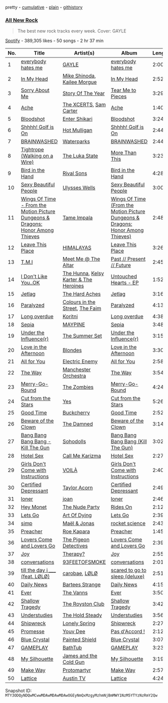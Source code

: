 pretty - [cumulative](/playlists/cumulative/37i9dQZF1DWZryfp6NSvtz.md) - [plain](/playlists/plain/37i9dQZF1DWZryfp6NSvtz) - [githistory](https://github.githistory.xyz/mackorone/spotify-playlist-archive/blob/main/playlists/plain/37i9dQZF1DWZryfp6NSvtz)

### [All New Rock](https://open.spotify.com/playlist/37i9dQZF1DWZryfp6NSvtz)

> The best new rock tracks every week\. Cover: GAYLE

[Spotify](https://open.spotify.com/user/spotify) - 389,305 likes - 50 songs - 2 hr 37 min

| No. | Title | Artist(s) | Album | Length |
|---|---|---|---|---|
| 1 | [everybody hates me](https://open.spotify.com/track/4vSgdsddL3qTemKDkscyjd) | [GAYLE](https://open.spotify.com/artist/2VSHKHBTiXWplO8lxcnUC9) | [everybody hates me](https://open.spotify.com/album/4IkWZIcTHndXokjUNG3B6q) | 2:00 |
| 2 | [In My Head](https://open.spotify.com/track/3ryXl6OFAr9fzUpIjAnHIY) | [Mike Shinoda](https://open.spotify.com/artist/6xBZgSMsnKVmaAxzWEwMSD), [Kailee Morgue](https://open.spotify.com/artist/245PKF3hKjtxJKIG153kF0) | [In My Head](https://open.spotify.com/album/0fAeiVQKeMPvewBk7UXsSm) | 2:52 |
| 3 | [Sorry About Me](https://open.spotify.com/track/0UdlrnL1aAlhEHGL2xexmW) | [Story Of The Year](https://open.spotify.com/artist/0KDuKk6YdEu3hR56HtXmxt) | [Tear Me to Pieces](https://open.spotify.com/album/17SwYUB37YlHat6m7qCTge) | 3:29 |
| 4 | [Ache](https://open.spotify.com/track/2oAmk8u71pk22FAW9330gP) | [The XCERTS](https://open.spotify.com/artist/7sKlSlGo7d1D3dhFYKO0Y5), [Sam Carter](https://open.spotify.com/artist/21QEpK62qn34QVshh4qpTK) | [Ache](https://open.spotify.com/album/4c5GCTtE09FsMxnC2QKqYU) | 1:40 |
| 5 | [Bloodshot](https://open.spotify.com/track/0eyaXlEiQOmUyQo0PC0PpT) | [Enter Shikari](https://open.spotify.com/artist/31jvzuB4ikftPQZJwrYfCF) | [Bloodshot](https://open.spotify.com/album/2ZGm33efqRup92vVIxh1kw) | 3:24 |
| 6 | [Shhhh! Golf is On](https://open.spotify.com/track/5X8xbnM1OUIHptbkXhOG5P) | [Hot Mulligan](https://open.spotify.com/artist/1lKZzN2d4IqiEYxyECIEHI) | [Shhhh! Golf is On](https://open.spotify.com/album/5IDAHjsSQvZr1bzQHb7QrD) | 2:44 |
| 7 | [BRAINWASHED](https://open.spotify.com/track/4ImWu6A4KgQbTfNkkvaZQ3) | [Waterparks](https://open.spotify.com/artist/3QaxveoTiMetZCMp1sftiu) | [BRAINWASHED](https://open.spotify.com/album/0LfDJpBcEmuU7DVbz1cI61) | 2:44 |
| 8 | [Tightrope \(Walking on a Wire\)](https://open.spotify.com/track/49LcaMiwb4jRwkhLjsxcgD) | [The Luka State](https://open.spotify.com/artist/6DaXEbr3LdLNcui8pZf6AF) | [More Than This](https://open.spotify.com/album/0FbO9feyM3p7fIj0sBfZxm) | 3:23 |
| 9 | [Bird in the Hand](https://open.spotify.com/track/2uAv9cbaThjjSbRHxhDDuH) | [Rival Sons](https://open.spotify.com/artist/356c8AN5YWKvz86B4Sb1yf) | [Bird in the Hand](https://open.spotify.com/album/2JTKmi6xzP0Th7GkJWoCDi) | 4:28 |
| 10 | [Sexy Beautiful People](https://open.spotify.com/track/2ywGOv8anghOVi5ZkJ3bTh) | [Ulysses Wells](https://open.spotify.com/artist/6QocqrfaLWT7k0WGCep9IB) | [Sexy Beautiful People](https://open.spotify.com/album/4cyVbenyyjjmQilnP9XRfi) | 3:00 |
| 11 | [Wings Of Time \- From the Motion Picture Dungeons & Dragons: Honor Among Thieves](https://open.spotify.com/track/6FzhHrUtyl7jWFccWxNFSS) | [Tame Impala](https://open.spotify.com/artist/5INjqkS1o8h1imAzPqGZBb) | [Wings Of Time \(From the Motion Picture Dungeons & Dragons: Honor Among Thieves\)](https://open.spotify.com/album/65pBo4TdEz2AaxENDqw3qZ) | 2:48 |
| 12 | [Leave This Place](https://open.spotify.com/track/6NAjfD8F26BcBP3E9D6VY5) | [HIMALAYAS](https://open.spotify.com/artist/71NBOcJ9lMeXqnbnya1z0x) | [Leave This Place](https://open.spotify.com/album/4ilfyeO8iIQGWMO4Dqd20u) | 3:26 |
| 13 | [T.M.I](https://open.spotify.com/track/3Gmzz9nQJHhtDSqLZhBgrt) | [Meet Me @ The Altar](https://open.spotify.com/artist/4bzfsZhaLW6VWHLh1sqcrK) | [Past // Present // Future](https://open.spotify.com/album/50CjJwLpGUfQocgHP80Xve) | 2:45 |
| 14 | [I Don't Like You..OK](https://open.spotify.com/track/3efDwzM2vqCGXdu1Z98PZb) | [The Hunna](https://open.spotify.com/artist/7jZycSvTyx0W9poD4PjEIG), [Kelsy Karter & The Heroines](https://open.spotify.com/artist/2mAAO54PkHr3NjdlRpzEDl) | [Untouched Hearts \- EP](https://open.spotify.com/album/77cx5gmY04AHhTVDG6iitO) | 1:52 |
| 15 | [Jetlag](https://open.spotify.com/track/5lsGuSTEW7d4xcZCVzGJh3) | [The Hard Aches](https://open.spotify.com/artist/5GqFd0P1Vx3kbKyFxxTkqq) | [Jetlag](https://open.spotify.com/album/6z96WO3T6o7q9dKqhehXH8) | 3:16 |
| 16 | [Paralyzed](https://open.spotify.com/track/6RPEOpZq5NOOOsrhHXeYYM) | [Colours in the Street](https://open.spotify.com/artist/3zlipWQdlIaSD0UytEUeO0), [The Faim](https://open.spotify.com/artist/6VsU92soWFLtVsSP65rkrN) | [Paralyzed](https://open.spotify.com/album/6eFvbP6gEe8D8wT91NOFVi) | 4:13 |
| 17 | [Long overdue](https://open.spotify.com/track/23xqqQSFpuEeHIBP2nA6fG) | [Koritni](https://open.spotify.com/artist/3JaPfJiphaV4t4j0dRnj1i) | [Long overdue](https://open.spotify.com/album/0EQ6aCAWV6w1XE7EmWLSFL) | 4:38 |
| 18 | [Sepia](https://open.spotify.com/track/59ikRPO7vhJjLTIYWvLwQH) | [MAYPINE](https://open.spotify.com/artist/5AwwX1P1Saf9dw2nq3oclb) | [Sepia](https://open.spotify.com/album/76xHbsdfAmQA0lWralYHGG) | 3:48 |
| 19 | [Under the Influence\(r\)](https://open.spotify.com/track/1noQAliwpHxGOv0jfq9UTH) | [The Summer Set](https://open.spotify.com/artist/0pwyD6DhbFWn8uVSz2Fr0w) | [Under the Influence\(r\)](https://open.spotify.com/album/1RuSt8pKCKEOsFxuj24ToK) | 3:15 |
| 20 | [Love in the Afternoon](https://open.spotify.com/track/7GdhqmcbfFfTLXVfhysn1Y) | [Blondes](https://open.spotify.com/artist/7GRJzNqBhBrhB9axaHsLlP) | [Love in the Afternoon](https://open.spotify.com/album/6N43rFu2J4IktSSQgZyhLL) | 3:30 |
| 21 | [All for You](https://open.spotify.com/track/7gRBcMFGR1wMLX42tKs4Wc) | [Electric Enemy](https://open.spotify.com/artist/2N1mByBMykfROrhwRVQV3v) | [All for You](https://open.spotify.com/album/1f0W6KmZSSq2Y3birRZAhC) | 2:58 |
| 22 | [The Way](https://open.spotify.com/track/2wlZIwHXloe802coeEhJ3T) | [Manchester Orchestra](https://open.spotify.com/artist/5wFXmYsg3KFJ8BDsQudJ4f) | [The Way](https://open.spotify.com/album/3js2aCcAc96FwVGfTLoL8i) | 3:54 |
| 23 | [Merry\-Go\-Round](https://open.spotify.com/track/1BnnIIWBEzKEeri6z0Rlen) | [The Zombies](https://open.spotify.com/artist/2jgPkn6LuUazBoBk6vvjh5) | [Merry\-Go\-Round](https://open.spotify.com/album/4XPzOGc0g1O5KxRQYyaqqb) | 4:24 |
| 24 | [Cut from the Stars](https://open.spotify.com/track/3zqQQos627x2yRoTGKkLoI) | [Yes](https://open.spotify.com/artist/7AC976RDJzL2asmZuz7qil) | [Cut from the Stars](https://open.spotify.com/album/4VQPOE0wGmsi3CiA8f7E3L) | 5:26 |
| 25 | [Good Time](https://open.spotify.com/track/52mt7K5dPckj5TD2XzZwj2) | [Buckcherry](https://open.spotify.com/artist/0yN7xI1blow9nYIK0R8nM7) | [Good Time](https://open.spotify.com/album/3GMKkw7aQfIO3lGFg6jK76) | 2:52 |
| 26 | [Beware of the Clown](https://open.spotify.com/track/4bqv2tJk6yXcoVbMTSDLDH) | [The Damned](https://open.spotify.com/artist/6VeL8VhaMjHTPc5uovFl3h) | [Beware of the Clown](https://open.spotify.com/album/41EvghkaAZ0JE1busOyAJs) | 3:14 |
| 27 | [Bang Bang Bang Bang \- Kill The Gun](https://open.spotify.com/track/7MH56OV7y7gI4YtwWNGZHI) | [Sohodolls](https://open.spotify.com/artist/1KNXft7nnRQj82sENi7WGN) | [Bang Bang Bang Bang \(Kill The Gun\)](https://open.spotify.com/album/3rznJNEzaBctkCWDZfIpAv) | 3:02 |
| 28 | [Hotel Sex](https://open.spotify.com/track/1qrREVkhQzt8vFidmL6z02) | [Call Me Karizma](https://open.spotify.com/artist/5fENlrINIVP0gJOtKxvORt) | [Hotel Sex](https://open.spotify.com/album/69vQQv5KXc2lAZM26Fl7Mc) | 2:27 |
| 29 | [Girls Don't Come with Instructions](https://open.spotify.com/track/0V5AL8U0DXS0GtWIJrhC2J) | [VOILÀ](https://open.spotify.com/artist/6NnBBumbcMYsaPTHFhPtXD) | [Girls Don't Come with Instructions](https://open.spotify.com/album/47mYZo1JEdzpYOcQCMB2yx) | 2:40 |
| 30 | [Certified Depressant](https://open.spotify.com/track/69kWNJKHnRH73WkKPT3QU4) | [Taylor Acorn](https://open.spotify.com/artist/1A0WloDoRE88uUwo3wensY) | [Certified Depressant](https://open.spotify.com/album/4sI51hGGXuzZYCBnSC7LMs) | 2:49 |
| 31 | [loner](https://open.spotify.com/track/3MtZ7NDO0eVP2mltk9PdGA) | [joan](https://open.spotify.com/artist/3HXLY1sNXIxHfulrjPiRf5) | [loner](https://open.spotify.com/album/3QRGojp6gEqZf9QgxH6lMK) | 2:46 |
| 32 | [Hey Monet](https://open.spotify.com/track/2LReZPqy0KOejjm8E0aOLa) | [The Nude Party](https://open.spotify.com/artist/5BxtbtwwHXC3HA5kAn06sK) | [Rides On](https://open.spotify.com/album/5rhWpaut3ohLsONxiS3ffn) | 2:12 |
| 33 | [Lets Go](https://open.spotify.com/track/2Huoe7IkblyOcQZP3No6uH) | [Art Of Dying](https://open.spotify.com/artist/28DlNBW2UlEVVgTuCcYtTe) | [Lets Go](https://open.spotify.com/album/7f8VPd0sSK9RaDywtguiqE) | 2:39 |
| 34 | [simp](https://open.spotify.com/track/7jALRLtDWomS83yIjmUZI0) | [Maël & Jonas](https://open.spotify.com/artist/1JIyU8QP1uefijZtptLeTp) | [rocket science](https://open.spotify.com/album/1QGXwt2LukvLgFomHlhC41) | 2:43 |
| 35 | [Preacher](https://open.spotify.com/track/7E4WyTUxVkEnaBwtD3CSK4) | [Roe Kapara](https://open.spotify.com/artist/2he5ORo9A5pwwRKEa1u0jw) | [Preacher](https://open.spotify.com/album/2meQ9Z51tvss87oWAbj5h3) | 1:45 |
| 36 | [Lovers Come and Lovers Go](https://open.spotify.com/track/0JWafcuc5QarfXoWSs5MLO) | [The Pigeon Detectives](https://open.spotify.com/artist/7FPkZue0zzjHaOPJb4WCw3) | [Lovers Come and Lovers Go](https://open.spotify.com/album/6K7sOJaH3TEsJ764csQ5MS) | 2:39 |
| 37 | [Joy](https://open.spotify.com/track/1dzBgv8KL29Akar9DzME7A) | [Therapy?](https://open.spotify.com/artist/3MomZRiJwdZmYnysgtF4Ey) | [Joy](https://open.spotify.com/album/0m1TQUYaHzYOLXnyIXJrsC) | 2:55 |
| 38 | [conversations](https://open.spotify.com/track/6J0ohmUrbssmeOlfFTb7aY) | [93FEETOFSMOKE](https://open.spotify.com/artist/0plNgbIlOc13T8ot3vyK79) | [conversations](https://open.spotify.com/album/2M4v9DoTHg0Hw4adhhmB6b) | 2:01 |
| 39 | [till the day i \_\_\_ \(feat\. LØLØ\)](https://open.spotify.com/track/75kHO3nwCToe6HKMKyBC8R) | [carobae](https://open.spotify.com/artist/2HysMkOtaumKooHYAlE7wd), [LØLØ](https://open.spotify.com/artist/5MjcGshMggPgIHinIUDaX0) | [scared to go to sleep \(deluxe\)](https://open.spotify.com/album/59i3drfYd0zO4OLECmFCPB) | 2:51 |
| 40 | [Daily News](https://open.spotify.com/track/1yhY41ETiHG3g8SulQMCaL) | [Bartees Strange](https://open.spotify.com/artist/6Gl4Q3ePw6HKMfIOix5QpG) | [Daily News](https://open.spotify.com/album/1zvGUFwtupod7nYJ9oziqO) | 4:15 |
| 41 | [Ever](https://open.spotify.com/track/35kBRsu094CW38cgSlAQOx) | [The Vanns](https://open.spotify.com/artist/7CFtg726anbQC3CY0glRDG) | [Ever](https://open.spotify.com/album/0v19qej6RtA6pYGWIPnrOh) | 3:50 |
| 42 | [Shallow Tragedy](https://open.spotify.com/track/3EAUYvjCrqvikeL8g4m6vZ) | [The Royston Club](https://open.spotify.com/artist/5N5jf98OOEf3uAIJpi1deD) | [Shallow Tragedy](https://open.spotify.com/album/4hpnqKokCDfoALU8wot8fj) | 3:42 |
| 43 | [Understudies](https://open.spotify.com/track/7zdQOs5oHeT4RjY5gXBTeI) | [The Hold Steady](https://open.spotify.com/artist/3qkZBMz5JgmRN9u5wwhRC6) | [Understudies](https://open.spotify.com/album/6Dyc0tVUeCo4jgV3IB0HSv) | 3:56 |
| 44 | [Shipwreck](https://open.spotify.com/track/4y5qTVMhol1rSpwsXTbCDB) | [Lonely Spring](https://open.spotify.com/artist/3noGPmqOwQzkj3lMzblV3f) | [Shipwreck](https://open.spotify.com/album/3iCHQ1fepHvG8Nr8jPqARF) | 2:27 |
| 45 | [Promesse](https://open.spotify.com/track/4IdC1RtoEQTZlWKK9VQ8A6) | [Youv Dee](https://open.spotify.com/artist/5P3mgWx3KvnURMhlVm5pMS) | [Pas d'Accord !](https://open.spotify.com/album/3FmbPQ4RQOQOz2dZfLAw10) | 2:12 |
| 46 | [Blue Crystal](https://open.spotify.com/track/4JVPNYdzPujR7J9AdOuUPz) | [Painted Shield](https://open.spotify.com/artist/7kmm4Wi3pbsCHHIYqgYgX9) | [Blue Crystal](https://open.spotify.com/album/2FIQ6jHUIyKCNTW0ZiNemi) | 3:07 |
| 47 | [GAMEPLAY](https://open.spotify.com/track/3DcpEqJJWriKbmaggEJhUx) | [BathTub](https://open.spotify.com/artist/1DshmBCns4Z8BKR76mASXn) | [GAMEPLAY](https://open.spotify.com/album/5ECRAEDmdc328en6EaouZF) | 3:23 |
| 48 | [My Silhouette](https://open.spotify.com/track/2hzhUExoGQVQOX6n4gkLpl) | [James and the Cold Gun](https://open.spotify.com/artist/5YFIVhzlaYH9Yadjw9gSUx) | [My Silhouette](https://open.spotify.com/album/1GFIlAYVlIONcxA5aOY2HY) | 3:19 |
| 49 | [Make Way](https://open.spotify.com/track/0l4s1zVinY9jEYJecDDlaQ) | [Protomartyr](https://open.spotify.com/artist/2YFBqMMiIIL4XyiEwqySUQ) | [Make Way](https://open.spotify.com/album/12nD6G0SKG9fB4SvWvOOEm) | 2:57 |
| 50 | [Lattice](https://open.spotify.com/track/4MNPF36soeinIWw2D5QbmM) | [Austin TV](https://open.spotify.com/artist/5x0koyeJkLR4odx4gCD5lR) | [Lattice](https://open.spotify.com/album/47Z38eMy7Ggl15Xmlhz6QM) | 4:24 |

Snapshot ID: `MTY3ODQyNDQwMCwwMDAwMDAwMDAwOGEyNmQxMzgyMzhmNjBmMWY1NzM5YTYzNzRmY2Qw`
